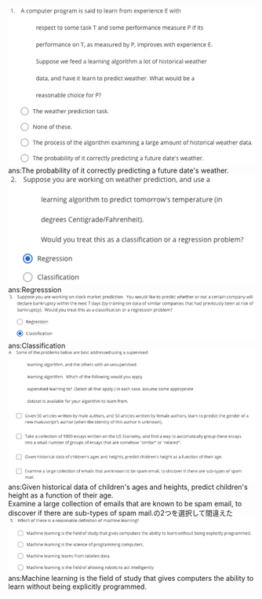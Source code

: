 ![](./img/quiz01_2021-04-18-00-36-42.png)  
ans:The probability of it correctly predicting a future date's weather.
![](./img/quiz01_2021-04-18-01-00-36.png)  
ans:Regresssion
![](./img/quiz01_2021-04-18-01-02-34.png)  
ans:Classification
![](./img/quiz01_2021-04-18-00-58-38.png)    
ans:Given historical data of children's ages and heights, predict children's height as a function of their age.  
Examine a large collection of emails that are known to be spam email, to discover if there are sub-types of spam mail.の2つを選択して間違えた  
![](./img/quiz01_2021-04-18-00-37-48.png)  
ans:Machine learning is the field of study that gives computers the ability to learn without being explicitly programmed.